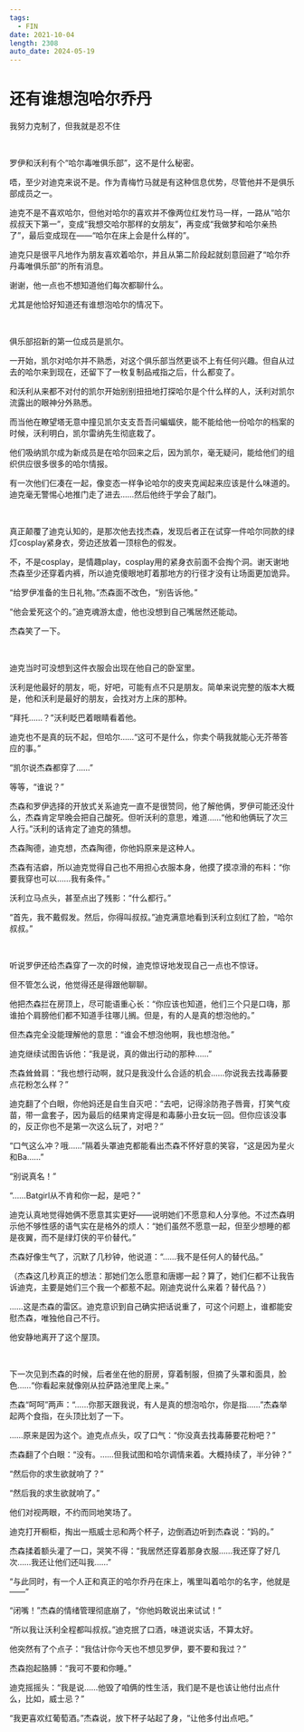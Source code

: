 ```yaml
---
tags:
  - FIN
date: 2021-10-04
length: 2308
auto_date: 2024-05-19
---
```


# 还有谁想泡哈尔乔丹

我努力克制了，但我就是忍不住

<br>

罗伊和沃利有个“哈尔毒唯俱乐部”，这不是什么秘密。

唔，至少对迪克来说不是。作为青梅竹马就是有这种信息优势，尽管他并不是俱乐部成员之一。

迪克不是不喜欢哈尔，但他对哈尔的喜欢并不像两位红发竹马一样，一路从“哈尔叔叔天下第一”，变成“我想交哈尔那样的女朋友”，再变成“我做梦和哈尔亲热了”，最后变成现在——“哈尔在床上会是什么样的”。

迪克只是很平凡地作为朋友喜欢着哈尔，并且从第二阶段起就刻意回避了“哈尔乔丹毒唯俱乐部”的所有消息。

谢谢，他一点也不想知道他们每次都聊什么。

尤其是他恰好知道还有谁想泡哈尔的情况下。

<br>

俱乐部招新的第一位成员是凯尔。

一开始，凯尔对哈尔并不熟悉，对这个俱乐部当然更谈不上有任何兴趣。但自从过去的哈尔来到现在，还留下了一枚复制品戒指之后，什么都变了。

和沃利从来都不对付的凯尔开始别别扭扭地打探哈尔是个什么样的人，沃利对凯尔流露出的眼神分外熟悉。

而当他在瞭望塔无意中撞见凯尔支支吾吾问蝙蝠侠，能不能给他一份哈尔的档案的时候，沃利明白，凯尔雷纳先生彻底栽了。

他们吸纳凯尔成为新成员是在哈尔回来之后，因为凯尔，毫无疑问，能给他们的组织供应很多很多的哈尔情报。

有一次他们仨凑在一起，像变态一样争论哈尔的皮夹克闻起来应该是什么味道的。迪克毫无警惕心地推门走了进去……然后他终于学会了敲门。

<br>

真正颠覆了迪克认知的，是那次他去找杰森，发现后者正在试穿一件哈尔同款的绿灯cosplay紧身衣，旁边还放着一顶棕色的假发。

不，不是cosplay，是情趣play，cosplay用的紧身衣前面不会掏个洞。谢天谢地杰森至少还穿着内裤，所以迪克傻眼地盯着那地方的行径才没有让场面更加诡异。

“给罗伊准备的生日礼物。”杰森面不改色，“别告诉他。”

“他会爱死这个的。”迪克魂游太虚，他也没想到自己嘴居然还能动。

杰森笑了一下。

<br>

迪克当时可没想到这件衣服会出现在他自己的卧室里。

沃利是他最好的朋友，呃，好吧，可能有点不只是朋友。简单来说完整的版本大概是，他和沃利是最好的朋友，会找对方上床的那种。

“拜托……？”沃利眨巴着眼睛看着他。

迪克也不是真的玩不起，但哈尔……“这可不是什么，你卖个萌我就能心无芥蒂答应的事。”

“凯尔说杰森都穿了……”

等等，“谁说？”

杰森和罗伊选择的开放式关系迪克一直不是很赞同，他了解他俩，罗伊可能还没什么，杰森肯定早晚会把自己酸死。但听沃利的意思，难道……“他和他俩玩了次三人行。”沃利的话肯定了迪克的猜想。

杰森陶德，迪克想，杰森陶德，你他妈原来是这种人。

杰森有洁癖，所以迪克觉得自己也不用担心衣服本身，他摸了摸凉滑的布料：“你要我穿也可以……我有条件。”

沃利立马点头，甚至点出了残影：“什么都行。”

“首先，我不戴假发。然后，你得叫叔叔。”迪克满意地看到沃利立刻红了脸，“哈尔叔叔。”

<br>

听说罗伊还给杰森穿了一次的时候，迪克惊讶地发现自己一点也不惊讶。

但不管怎么说，他觉得还是得跟他聊聊。

他把杰森拦在房顶上，尽可能语重心长：“你应该也知道，他们三个只是口嗨，那谁拍个肩膀他们都不知道手往哪儿搁。但是，有的人是真的想泡他的。”

但杰森完全没能理解他的意思：“谁会不想泡他啊，我也想泡他。”

迪克继续试图告诉他：“我是说，真的做出行动的那种……”

杰森耸耸肩：“我也想行动啊，就只是我没什么合适的机会……你说我去找毒藤要点花粉怎么样？”

迪克翻了个白眼，你他妈还是自生自灭吧：“去吧，记得涂防孢子唇膏，打笑气疫苗，带一盒套子，因为最后的结果肯定得是和毒藤小丑女玩一回。但你应该没事的，反正你也不是第一次这么玩了，对吧？”

“口气这么冲？哦……”隔着头罩迪克都能看出杰森不怀好意的笑容，“这是因为星火和Ba……”

“别说真名！”

“……Batgirl从不肯和你一起，是吧？”

迪克认真地觉得她俩不愿意其实更好——说明她们不愿意和人分享他。不过杰森明示他不够性感的语气实在是格外的烦人：“她们虽然不愿意一起，但至少想睡的都是夜翼，而不是绿灯侠的平价替代。”

杰森好像生气了，沉默了几秒钟，他说道：“……我不是任何人的替代品。”

（杰森这几秒真正的想法：那她们怎么愿意和唐娜一起？算了，她们仨都不让我告诉迪克，主要是她们三个我一个都惹不起。刚迪克说什么来着？替代品？）

……这是杰森的雷区。迪克意识到自己确实把话说重了，可这个问题上，谁都能安慰杰森，唯独他自己不行。

他安静地离开了这个屋顶。

<br>

下一次见到杰森的时候，后者坐在他的厨房，穿着制服，但摘了头罩和面具，脸色……“你看起来就像刚从拉萨路池里爬上来。”

杰森“呵呵”两声：“……你那天跟我说，有人是真的想泡哈尔，你是指……”杰森举起两个食指，在头顶比划了一下。

……原来是因为这个。迪克点点头，叹了口气：“你没真去找毒藤要花粉吧？”

杰森翻了个白眼：“没有。……但我试图和哈尔调情来着。大概持续了，半分钟？”

“然后你的求生欲就响了？”

“然后我的求生欲就响了。”

他们对视两眼，不约而同地笑场了。

迪克打开橱柜，掏出一瓶威士忌和两个杯子，边倒酒边听到杰森说：“妈的。”

杰森揉着额头灌了一口，哭笑不得：“我居然还穿着那身衣服……我还穿了好几次……我还让他们还叫我……”

“与此同时，有一个人正和真正的哈尔乔丹在床上，嘴里叫着哈尔的名字，他就是——”

“闭嘴！”杰森的情绪管理彻底崩了，“你他妈敢说出来试试！”

“所以我让沃利全程都叫叔叔。”迪克抿了口酒，味道说实话，不算太好。

他突然有了个点子：“我估计你今天也不想见罗伊，要不要和我过？”

杰森抱起胳膊：“我可不要和你睡。”

迪克摇摇头：“我是说……他毁了咱俩的性生活，我们是不是也该让他付出点什么，比如，威士忌？”

“我更喜欢红葡萄酒。”杰森说，放下杯子站起了身，“让他多付出点吧。”
